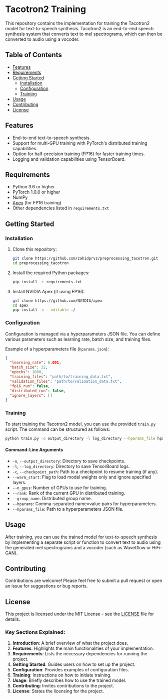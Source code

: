 # Tacotron2 Training

This repository contains the implementation for training the Tacotron2 model for text-to-speech synthesis. Tacotron2 is an end-to-end speech synthesis system that converts text to mel spectrograms, which can then be converted to audio using a vocoder.

## Table of Contents

- [Features](#features)
- [Requirements](#requirements)
- [Getting Started](#getting-started)
  - [Installation](#installation)
  - [Configuration](#configuration)
  - [Training](#training)
- [Usage](#usage)
- [Contributing](#contributing)
- [License](#license)

## Features

- End-to-end text-to-speech synthesis.
- Support for multi-GPU training with PyTorch's distributed training capabilities.
- Option for half-precision training (FP16) for faster training times.
- Logging and validation capabilities using TensorBoard.

## Requirements

- Python 3.6 or higher
- PyTorch 1.0.0 or higher
- NumPy
- [Apex](https://github.com/NVIDIA/apex) (for FP16 training)
- Other dependencies listed in `requirements.txt`

## Getting Started

### Installation

1. Clone this repository:
   ```bash
   git clone https://github.com/zahidprvz/preprocessing_tacotron.git
   cd preprocessing_tacotron
   ```

2. Install the required Python packages:
   ```bash
   pip install -r requirements.txt
   ```

3. Install NVIDIA Apex (if using FP16):
   ```bash
   git clone https://github.com/NVIDIA/apex
   cd apex
   pip install -v --editable ./
   ```

### Configuration

Configuration is managed via a hyperparameters JSON file. You can define various parameters such as learning rate, batch size, and training files.

Example of a hyperparameters file (`hparams.json`):
```json
{
  "learning_rate": 0.001,
  "batch_size": 32,
  "epochs": 1000,
  "training_files": "path/to/training_data.txt",
  "validation_files": "path/to/validation_data.txt",
  "fp16_run": false,
  "distributed_run": false,
  "ignore_layers": []
}
```

### Training

To start training the Tacotron2 model, you can use the provided `train.py` script. The command can be structured as follows:

```bash
python train.py -o output_directory -l log_directory --hparams_file hparams.json --n_gpus <number_of_gpus>
```

#### Command-Line Arguments

- `-o`, `--output_directory`: Directory to save checkpoints.
- `-l`, `--log_directory`: Directory to save TensorBoard logs.
- `-c`, `--checkpoint_path`: Path to a checkpoint to resume training (if any).
- `--warm_start`: Flag to load model weights only and ignore specified layers.
- `--n_gpus`: Number of GPUs to use for training.
- `--rank`: Rank of the current GPU in distributed training.
- `--group_name`: Distributed group name.
- `--hparams`: Comma-separated name=value pairs for hyperparameters.
- `--hparams_file`: Path to a hyperparameters JSON file.

## Usage

After training, you can use the trained model for text-to-speech synthesis by implementing a separate script or function to convert text to audio using the generated mel spectrograms and a vocoder (such as WaveGlow or HiFi-GAN).

## Contributing

Contributions are welcome! Please feel free to submit a pull request or open an issue for suggestions or bug reports.

## License

This project is licensed under the MIT License - see the [LICENSE](LICENSE) file for details.

### Key Sections Explained:

1. **Introduction**: A brief overview of what the project does.
2. **Features**: Highlights the main functionalities of your implementation.
3. **Requirements**: Lists the necessary dependencies for running the project.
4. **Getting Started**: Guides users on how to set up the project.
5. **Configuration**: Provides examples of configuration files.
6. **Training**: Instructions on how to initiate training.
7. **Usage**: Briefly describes how to use the trained model.
8. **Contributing**: Invites contributions to the project.
9. **License**: States the licensing for the project.
